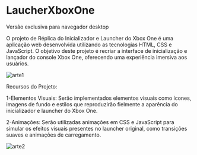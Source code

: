 # LaucherXboxOne

Versão exclusiva para navegador desktop

O projeto de Réplica do Inicializador e Launcher do Xbox One é uma aplicação web desenvolvida utilizando as tecnologias HTML, CSS e JavaScript. O objetivo deste projeto é recriar a interface de inicialização e lançador do console Xbox One, oferecendo uma experiência imersiva aos usuários.

![arte1](https://github.com/GinathanReis/LucherXboxOne/assets/102397101/ccdd2448-d35c-4974-8887-fc618d2ba8fd)

Recursos do Projeto:

1-Elementos Visuais: Serão implementados elementos visuais como ícones, imagens de fundo e estilos que reproduzirão fielmente a aparência do inicializador e launcher do Xbox One.

2-Animações: Serão utilizadas animações em CSS e JavaScript para simular os efeitos visuais presentes no launcher original, como transições suaves e animações de carregamento.

![arte2](https://github.com/GinathanReis/LucherXboxOne/assets/102397101/018cc12c-8c8d-4e57-8633-8cc550e2ed47)

